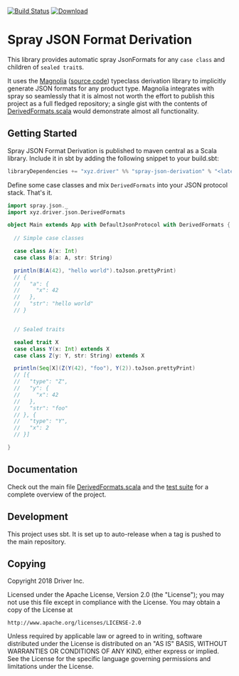 [![Build Status](https://travis-ci.org/drivergroup/spray-json-derivation.svg?branch=master)](https://travis-ci.org/drivergroup/spray-json-derivation)
[![Download](https://img.shields.io/maven-central/v/xyz.driver/spray-json-derivation_2.12.svg)](http://search.maven.org/#search|ga|1|xyz.driver%20spray-json-derivation-)

# Spray JSON Format Derivation

This library provides automatic spray JsonFormats for any `case class`
and children of `sealed trait`s.

It uses the [Magnolia](http://magnolia.work/) ([source
code](https://github.com/propensive/magnolia)) typeclass derivation library
to implicitly generate JSON formats for any product type. Magnolia
integrates with spray so seamlessly that it is almost not worth the
effort to publish this project as a full fledged repository; a single
gist with the contents of
[DerivedFormats.scala](src/main/scala/DerivedFormats.scala) would
demonstrate almost all functionality.

## Getting Started

Spray JSON Format Derivation is published to maven central as a Scala
library. Include it in sbt by adding the following snippet to your
build.sbt:

```scala
libraryDependencies += "xyz.driver" %% "spray-json-derivation" % "<latest version>"
```

Define some case classes and mix `DerivedFormats` into your JSON
protocol stack. That's it.

```scala
import spray.json._
import xyz.driver.json.DerivedFormats

object Main extends App with DefaultJsonProtocol with DerivedFormats {
  
  // Simple case classes

  case class A(x: Int)
  case class B(a: A, str: String)

  println(B(A(42), "hello world").toJson.prettyPrint)
  // {
  //   "a": {
  //     "x": 42
  //   },
  //   "str": "hello world"
  // }


  // Sealed traits

  sealed trait X
  case class Y(x: Int) extends X
  case class Z(y: Y, str: String) extends X

  println(Seq[X](Z(Y(42), "foo"), Y(2)).toJson.prettyPrint)
  // [{
  //   "type": "Z",
  //   "y": {
  //     "x": 42
  //   },
  //   "str": "foo"
  // }, {
  //   "type": "Y",
  //   "x": 2
  // }]

}
```

## Documentation
Check out the main file
[DerivedFormats.scala](src/main/scala/DerivedFormats.scala) and the
[test suite](src/test/scala/ProductTypeFormats.scala) for a complete
overview of the project.

## Development
This project uses sbt. It is set up to auto-release when a tag is
pushed to the main repository.

## Copying
Copyright 2018 Driver Inc.

Licensed under the Apache License, Version 2.0 (the "License");
you may not use this file except in compliance with the License.
You may obtain a copy of the License at

    http://www.apache.org/licenses/LICENSE-2.0

Unless required by applicable law or agreed to in writing, software
distributed under the License is distributed on an "AS IS" BASIS,
WITHOUT WARRANTIES OR CONDITIONS OF ANY KIND, either express or implied.
See the License for the specific language governing permissions and
limitations under the License.
